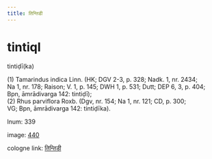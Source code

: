 ```yaml
---
title: तिन्तिडी
---
```


# tintiqI

tintiḍī(ka)  <div n="P" />(1) Tamarindus indica Linn. (HK; DGV 2-3, p. 328; Nadk. 1, nr. 2434; <div n="lb" />Na 1, nr. 178; Raison; V. 1, p. 145; DWH 1, p. 531; Dutt; DEP 6, 3, p. 404; <div n="lb" />Bpn, āmrādivarga 142: tintiḍī); <div n="P" />(2) Rhus parviflora Roxb. (Dgv, nr. 154; Na 1, nr. 121; CD, p. 300; <div n="lb" />VG; Bpn, āmrādivarga 142: tintiḍīka).

lnum: 339

image: [440](https://www.sanskrit-lexicon.uni-koeln.de/scans/csl-apidev/servepdf.php?dict=snp&page=440)

cologne link: [तिन्तिडी](https://sanskrit-lexicon.uni-koeln.de/scans/csl-apidev/getword.php?dict=snp&key=तिन्तिडी)

